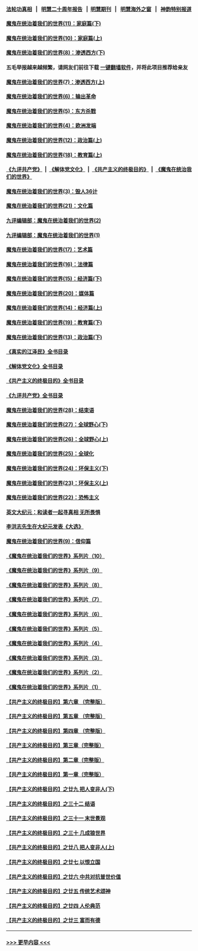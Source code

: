 #### [法轮功真相](https://github.com/gfw-breaker/truth/blob/master/README.md?t=0) &nbsp;&nbsp;|&nbsp;&nbsp; [明慧二十周年报告](https://github.com/gfw-breaker/mh-reports/blob/master/README.md?t=0) &nbsp;&nbsp;|&nbsp;&nbsp;[明慧期刊](https://github.com/gfw-breaker/mh-qikan) &nbsp;&nbsp;|&nbsp;&nbsp; [明慧海外之窗](https://github.com/gfw-breaker/mh-news/blob/master/README.md?t=0) &nbsp;&nbsp;|&nbsp;&nbsp; [神韵特别报道](https://github.com/gfw-breaker/mh-news/blob/master/shenyun.md?t=0)
#### [魔鬼在统治着我们的世界(11)：家庭篇(下)](../pages/nsc422/n10440961.md?t=12090950) 
#### [魔鬼在统治着我们的世界(10)：家庭篇(上)](../pages/nsc422/n10435448.md?t=12090950) 
#### [魔鬼在统治着我们的世界(8)：渗透西方(下)](../pages/nsc422/n10429603.md?t=12090950) 
#### 五毛举报越来越频繁，请网友们前往下载 [一键翻墙软件](https://github.com/gfw-breaker/ssr-accounts)，并将此项目推荐给亲友
#### [魔鬼在统治着我们的世界(7)：渗透西方(上)](../pages/nsc422/n10426013.md?t=12090950) 
#### [魔鬼在统治着我们的世界(6)：输出革命](../pages/nsc422/n10421536.md?t=12090950) 
#### [魔鬼在统治着我们的世界(5)：东方杀戮](../pages/nsc422/n10417707.md?t=12090950) 
#### [魔鬼在统治着我们的世界(4)：欧洲发端](../pages/nsc422/n10414890.md?t=12090950) 
#### [魔鬼在统治着我们的世界(12)：政治篇(上)](../pages/nsc422/n10444576.md?t=12090950) 
#### [魔鬼在统治着我们的世界(18)：教育篇(上)](../pages/nsc422/n10526970.md?t=12090950) 
#### [《九评共产党》](https://github.com/begood0513/9ping.md/blob/master/README.md) &nbsp;|&nbsp; [《解体党文化》](../../../../jtdwh.md/blob/master/README.md)  &nbsp;|&nbsp; [《共产主义的终极目的》](../../../../gczydzjmd.md/blob/master/README.md) &nbsp;|&nbsp; [《魔鬼在统治我们的世界》](../../../../mgztzwmdsj.md/blob/master/README.md) 
#### [魔鬼在统治着我们的世界(3)：毁人36计](../pages/nsc422/n10411583.md?t=12090950) 
#### [魔鬼在统治着我们的世界(21)：文化篇](../pages/nsc422/n10597706.md?t=12090950) 
#### [九评编辑部：魔鬼在统治着我们的世界(2)](../pages/nsc422/n10410036.md?t=12090950) 
#### [九评编辑部：魔鬼在统治着我们的世界(1)](../pages/nsc422/n10406825.md?t=12090950) 
#### [魔鬼在统治着我们的世界(17)：艺术篇](../pages/nsc422/n10499093.md?t=12090950) 
#### [魔鬼在统治着我们的世界(16)：法律篇](../pages/nsc422/n10485969.md?t=12090950) 
#### [魔鬼在统治着我们的世界(15)：经济篇(下)](../pages/nsc422/n10469975.md?t=12090950) 
#### [魔鬼在统治着我们的世界(20)：媒体篇](../pages/nsc422/n10586579.md?t=12090950) 
#### [魔鬼在统治着我们的世界(14)：经济篇(上)](../pages/nsc422/n10457370.md?t=12090950) 
#### [魔鬼在统治着我们的世界(19)：教育篇(下)](../pages/nsc422/n10564808.md?t=12090950) 
#### [魔鬼在统治着我们的世界(13)：政治篇(下)](../pages/nsc422/n10448270.md?t=12090950) 
#### [《真实的江泽民》全书目录](../pages/nsc422/n13721399.md?t=12090950) 
#### [《解体党文化》全书目录](../pages/nsc422/n13721157.md?t=12090950) 
#### [《共产主义的终极目的》全书目录](../pages/nsc422/n13721048.md?t=12090950) 
#### [《九评共产党》全书目录](../pages/nsc422/n13708085.md?t=12090950) 
#### [魔鬼在统治着我们的世界(28)：结束语](../pages/nsc422/n10936246.md?t=12090950) 
#### [魔鬼在统治着我们的世界(27)：全球野心(下)](../pages/nsc422/n10928319.md?t=12090950) 
#### [魔鬼在统治着我们的世界(26)：全球野心(上)](../pages/nsc422/n10900318.md?t=12090950) 
#### [魔鬼在统治着我们的世界(25)：全球化](../pages/nsc422/n10788205.md?t=12090950) 
#### [魔鬼在统治着我们的世界(24)：环保主义(下)](../pages/nsc422/n10695307.md?t=12090950) 
#### [魔鬼在统治着我们的世界(23)：环保主义(上)](../pages/nsc422/n10688613.md?t=12090950) 
#### [魔鬼在统治着我们的世界(22)：恐怖主义](../pages/nsc422/n10614727.md?t=12090950) 
#### [英文大纪元：和读者一起寻真相 无所畏惧](../pages/nsc422/n12542027.md?t=12090950) 
#### [李洪志先生在大纪元发表《大选》](../pages/nsc422/n12534746.md?t=12090950) 
#### [魔鬼在统治着我们的世界(9)：信仰篇](../pages/nsc422/n10432159.md?t=12090950) 
#### [《魔鬼在统治着我们的世界》系列片（10）](../pages/nsc422/n12292670.md?t=12090950) 
#### [《魔鬼在统治着我们的世界》系列片（9）](../pages/nsc422/n12290859.md?t=12090950) 
#### [《魔鬼在统治着我们的世界》系列片（8）](../pages/nsc422/n12287445.md?t=12090950) 
#### [《魔鬼在统治着我们的世界》系列片（7）](../pages/nsc422/n12283425.md?t=12090950) 
#### [《魔鬼在统治着我们的世界》系列片（6）](../pages/nsc422/n12282314.md?t=12090950) 
#### [《魔鬼在统治着我们的世界》系列片（5）](../pages/nsc422/n12281419.md?t=12090950) 
#### [《魔鬼在统治着我们的世界》系列片（4）](../pages/nsc422/n12274024.md?t=12090950) 
#### [《魔鬼在统治着我们的世界》系列片（3）](../pages/nsc422/n12271322.md?t=12090950) 
#### [《魔鬼在统治着我们的世界》系列片（2）](../pages/nsc422/n12269049.md?t=12090950) 
#### [《魔鬼在统治着我们的世界》系列片（1）](../pages/nsc422/n12267575.md?t=12090950) 
#### [【共产主义的终极目的】第六章 （完整版）](../pages/nsc422/n11428913.md?t=12090950) 
#### [【共产主义的终极目的】第五章 （完整版）](../pages/nsc422/n11428912.md?t=12090950) 
#### [【共产主义的终极目的】第四章 （完整版）](../pages/nsc422/n11428907.md?t=12090950) 
#### [【共产主义的终极目的】第三章（完整版）](../pages/nsc422/n11428848.md?t=12090950) 
#### [【共产主义的终极目的】第二章（完整版）](../pages/nsc422/n11428831.md?t=12090950) 
#### [【共产主义的终极目的】第一章（完整版）](../pages/nsc422/n11417651.md?t=12090950) 
#### [【共产主义的终极目的】之廿九 把人变非人(下)](../pages/nsc422/n11344140.md?t=12090950) 
#### [【共产主义的终极目的】之三十二 结语](../pages/nsc422/n11360535.md?t=12090950) 
#### [【共产主义的终极目的】之三十一 末世景观](../pages/nsc422/n11351129.md?t=12090950) 
#### [【共产主义的终极目的】之三十 几成狼世界](../pages/nsc422/n11348280.md?t=12090950) 
#### [【共产主义的终极目的】之廿八 把人变非人(上)](../pages/nsc422/n11340492.md?t=12090950) 
#### [【共产主义的终极目的】之廿七 以恨立国](../pages/nsc422/n11336944.md?t=12090950) 
#### [【共产主义的终极目的】之廿六 中共对抗普世价值](../pages/nsc422/n11324785.md?t=12090950) 
#### [【共产主义的终极目的】之廿五 传统艺术颂神](../pages/nsc422/n11296396.md?t=12090950) 
#### [【共产主义的终极目的】之廿四 人伦典范](../pages/nsc422/n11296397.md?t=12090950) 
#### [【共产主义的终极目的】之廿三 富而有德](../pages/nsc422/n11283598.md?t=12090950) 

----
#### [ >>> 更早内容 <<< ](../indexes/nsc422-earlier.md)
